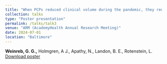 ```yaml
---
title: "When PCPs reduced clinical volume during the pandemic, they reduced EHR use by less"
collection: talks
type: "Poster presentation"
permalink: /talks/talk3
venue: "ARM (AcademyHealth Annual Research Meeting)"
date: 2024-07-01
location: "Baltimore"
---
```


<b>Weinreb, G. G.,</b> Holmgren, A J., Apathy, N., Landon, B. E., Rotenstein, L.  [Download poster](https://gabeweinreb.github.io/files/240627%20-%20ARM%20poster.pdf)
